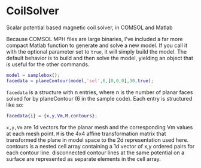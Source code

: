 # CoilSolver
Scalar potential based magnetic coil solver, in COMSOL and Matlab

Because COMSOL MPH files are large binaries, I've included a far more compact Matlab function to generate and solve a new model.
If you call it with the optional parameter set to `true`, it will simply build the model.
The default behavior is to build and then solve the model, yielding an object that is useful for the other commands.

```matlab
model = samplebox();
facedata = planeContour(model,'sel',6,[0,0,0],30,true);
```

`facedata` is a structure with n entries, where n is the number of planar faces solved for by planeContour (6 in the sample code).
Each entry is structured like so:

```matlab
facedata{i} = {x,y,Vm,M,contours};
```

`x,y,Vm` are 1d vectors for the planar mesh and the corresponding Vm values at each mesh point.
`M` is the 4x4 affine transformation matrix that transformed the plane in model space to the 2d representation used here.
contours is a nested cell array containing a 1d vector of x,y ordered pairs for each contour line. disconnected contour lines at the same potential on a surface are represented as separate elements in the cell array.
